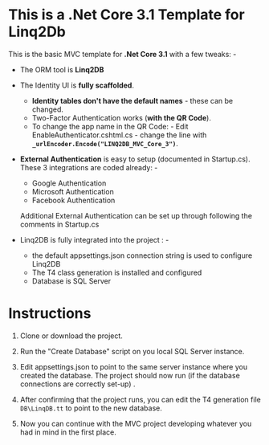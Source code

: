 # This is a .Net Core 3.1 Template for Linq2Db

This is the basic MVC template for **.Net Core 3.1** with a few tweaks: -

 - The ORM tool is **Linq2DB**
 - The Identity UI is **fully scaffolded**.
	 - **Identity tables don't have the default names** - these can be changed.
	 - Two-Factor Authentication works (**with the QR Code**).
	 - To change the app name in the QR Code: - Edit EnableAuthenticator.cshtml.cs - change the line with **`_urlEncoder.Encode("LINQ2DB_MVC_Core_3")`**.
 - **External Authentication** is easy to setup (documented in Startup.cs). These 3 integrations are coded already: -
	 - Google Authentication
	 - Microsoft Authentication
	 - Facebook Authentication
 
	 Additional External Authentication can be set up through following the comments in Startup.cs
 - Linq2DB is fully integrated into the project : -
	 - the default appsettings.json connection string is used to configure Linq2DB
	 - The T4 class generation is installed and configured
	 - Database is SQL Server

# Instructions

 1. Clone or download the project.
 2. Run the "Create Database" script on you local SQL Server instance.
 3. Edit appsettings.json to point to the same server instance where you created the database.
 The project should now run (if the database connections are correctly set-up) .
 
 4. After confirming that the project runs, you can edit the T4 generation file `DB\LinqDB.tt` to point to the new database.
 5. Now you can continue with the MVC project developing whatever you had in mind in the first place.
